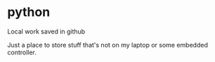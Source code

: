 # python
Local work saved in github

Just a place to store stuff that's not on my laptop or some embedded controller.
